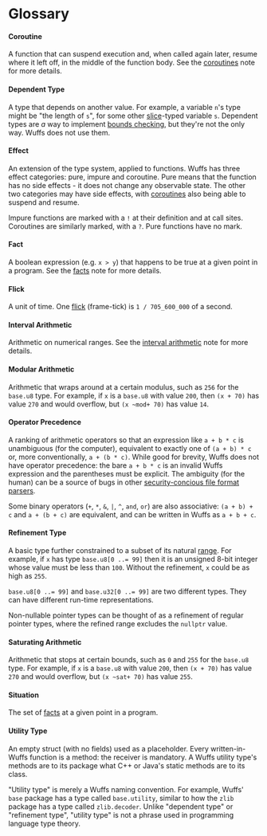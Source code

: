 # Glossary

#### Coroutine

A function that can suspend execution and, when called again later, resume
where it left off, in the middle of the function body. See the
[coroutines](/doc/note/coroutines.md) note for more details.

#### Dependent Type

A type that depends on another value. For example, a variable `n`'s type might
be "the length of `s`", for some other
[slice](/doc/note/slices-arrays-and-tables.md)-typed variable `s`. Dependent
types are *a* way to implement [bounds checking](/doc/note/bounds-checking.md),
but they're not the only way. Wuffs does not use them.

#### Effect

An extension of the type system, applied to functions. Wuffs has three effect
categories: pure, impure and coroutine. Pure means that the function has no
side effects - it does not change any observable state. The other two
categories may have side effects, with [coroutines](/doc/note/coroutines.md)
also being able to suspend and resume.

Impure functions are marked with a `!` at their definition and at call sites.
Coroutines are similarly marked, with a `?`. Pure functions have no mark.

#### Fact

A boolean expression (e.g. `x > y`) that happens to be true at a given point in
a program. See the [facts](/doc/note/facts.md) note for more details.

#### Flick

A unit of time. One [flick](https://github.com/OculusVR/Flicks) (frame-tick) is
`1 / 705_600_000` of a second.

#### Interval Arithmetic

Arithmetic on numerical ranges. See the [interval
arithmetic](/doc/note/interval-arithmetic.md) note for more details.

#### Modular Arithmetic

Arithmetic that wraps around at a certain modulus, such as `256` for the
`base.u8` type. For example, if `x` is a `base.u8` with value `200`, then `(x +
70)` has value `270` and would overflow, but `(x ~mod+ 70)` has value `14`.

#### Operator Precedence

A ranking of arithmetic operators so that an expression like `a + b * c` is
unambiguous (for the computer), equivalent to exactly one of `(a + b) * c` or,
more conventionally, `a + (b * c)`. While good for brevity, Wuffs does not have
operator precedence: the bare `a + b * c` is an invalid Wuffs expression and
the parentheses must be explicit. The ambiguity (for the human) can be a source
of bugs in other [security-concious file format
parsers](https://github.com/jbangert/nail/issues/7).

Some binary operators (`+`, `*`, `&`, `|`, `^`, `and`, `or`) are also
associative: `(a + b) + c` and `a + (b + c)` are equivalent, and can be written
in Wuffs as `a + b + c`.

#### Refinement Type

A basic type further constrained to a subset of its natural
[range](/doc/note/ranges-and-rects.md). For example, if `x` has type `base.u8[0
..= 99]` then it is an unsigned 8-bit integer whose value must be less than
`100`. Without the refinement, `x` could be as high as `255`.

`base.u8[0 ..= 99]` and `base.u32[0 ..= 99]` are two different types. They can
have different run-time representations.

Non-nullable pointer types can be thought of as a refinement of regular pointer
types, where the refined range excludes the `nullptr` value.

#### Saturating Arithmetic

Arithmetic that stops at certain bounds, such as `0` and `255` for the
`base.u8` type. For example, if `x` is a `base.u8` with value `200`, then `(x +
70)` has value `270` and would overflow, but `(x ~sat+ 70)` has value `255`.

#### Situation

The set of [facts](/doc/note/facts.md) at a given point in a program.

#### Utility Type

An empty struct (with no fields) used as a placeholder. Every written-in-Wuffs
function is a method: the receiver is mandatory. A Wuffs utility type's methods
are to its package what C++ or Java's static methods are to its class.

"Utility type" is merely a Wuffs naming convention. For example, Wuffs' `base`
package has a type called `base.utility`, similar to how the `zlib` package has
a type called `zlib.decoder`. Unlike "dependent type" or "refinement type",
"utility type" is not a phrase used in programming language type theory.
